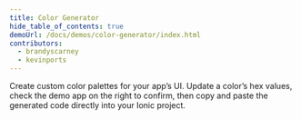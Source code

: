```yaml
---
title: Color Generator
hide_table_of_contents: true
demoUrl: /docs/demos/color-generator/index.html
contributors:
  - brandyscarney
  - kevinports
---
```



Create custom color palettes for your app’s UI. Update a color’s hex values, check the demo app on the right to confirm, then copy and paste the generated code directly into your Ionic project.

<color-generator mode="md" no-prerender></color-generator>
